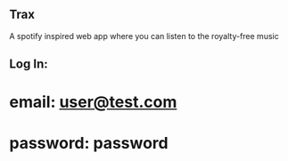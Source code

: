 ## Trax
A spotify inspired web app where you can listen to the royalty-free music

## Log In:
# email: user@test.com
# password: password
